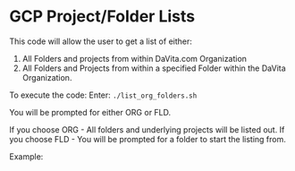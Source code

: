 # GCP Project/Folder Lists

This code will allow the user to get a list of either:

1. All Folders and projects from within DaVita.com Organization
2. All Folders and Projects from within a specified Folder within the DaVita Organization.

To execute the code:
Enter:
`./list_org_folders.sh`

You will be prompted for either ORG or FLD.

If you choose ORG - All folders and underlying projects will be listed out.
If you choose FLD - You will be prompted for a folder to start the listing from.

Example:
